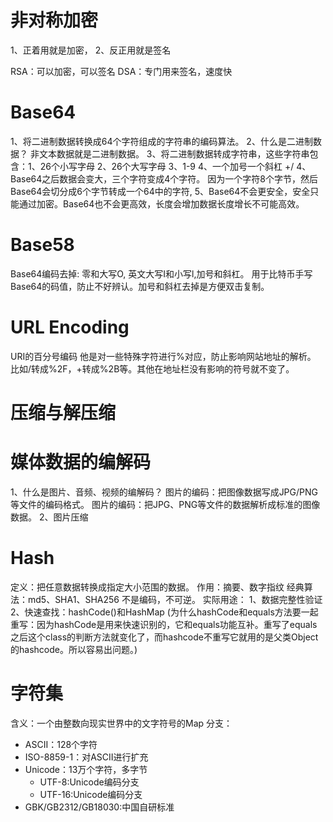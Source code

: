 # 非对称加密

1、正着用就是加密，
2、反正用就是签名

RSA：可以加密，可以签名
DSA：专门用来签名，速度快

# Base64

1、将二进制数据转换成64个字符组成的字符串的编码算法。
2、什么是二进制数据？
  非文本数据就是二进制数据。
3、将二进制数据转成字符串，这些字符串包含：1、26个小写字母 2、26个大写字母 3、1-9 4、一个加号一个斜杠 +/
4、Base64之后数据会变大，三个字符变成4个字符。
 因为一个字符8个字节，然后Base64会切分成6个字节转成一个64中的字符,
5、Base64不会更安全，安全只能通过加密。Base64也不会更高效，长度会增加数据长度增长不可能高效。

# Base58
Base64编码去掉: 零和大写O, 英文大写I和小写l,加号和斜杠。
用于比特币手写Base64的码值，防止不好辨认。加号和斜杠去掉是方便双击复制。


# URL Encoding
URI的百分号编码
他是对一些特殊字符进行%对应，防止影响网站地址的解析。
比如/转成%2F，+转成%2B等。其他在地址栏没有影响的符号就不变了。

# 压缩与解压缩


# 媒体数据的编解码
1、什么是图片、音频、视频的编解码？
图片的编码：把图像数据写成JPG/PNG等文件的编码格式。
图片的编码：把JPG、PNG等文件的数据解析成标准的图像数据。
2、图片压缩

# Hash
定义：把任意数据转换成指定大小范围的数据。
作用：摘要、数字指纹
经典算法：md5、SHA1、SHA256
不是编码，不可逆。
实际用途：
1、数据完整性验证
2、快速查找：hashCode()和HashMap
(为什么hashCode和equals方法要一起重写：因为hashCode是用来快速识别的，它和equals功能互补。重写了equals之后这个class的判断方法就变化了，而hashcode不重写它就用的是父类Object的hashcode。所以容易出问题。)

# 字符集
含义：一个由整数向现实世界中的文字符号的Map
分支：
 - ASCII：128个字符
 - ISO-8859-1：对ASCII进行扩充
 - Unicode：13万个字符，多字节
    - UTF-8:Unicode编码分支
    - UTF-16:Unicode编码分支
 - GBK/GB2312/GB18030:中国自研标准
